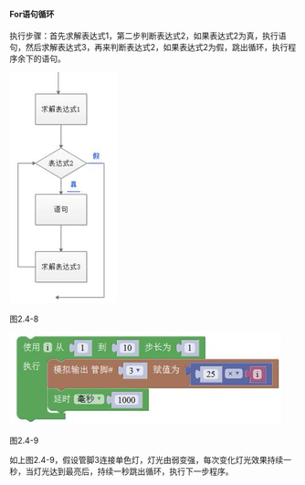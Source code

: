 #### For语句循环

 



执行步骤：首先求解表达式1，第二步判断表达式2，如果表达式2为真，执行语句，然后求解表达式3，再来判断表达式2，如果表达式2为假，跳出循环，执行程序余下的语句。 

![img](/assets/image131.jpg)



图2.4-8

![img](/assets/image133.jpg)

图2.4-9

如上图2.4-9，假设管脚3连接单色灯，灯光由弱变强，每次变化灯光效果持续一秒，当灯光达到最亮后，持续一秒跳出循环，执行下一步程序。